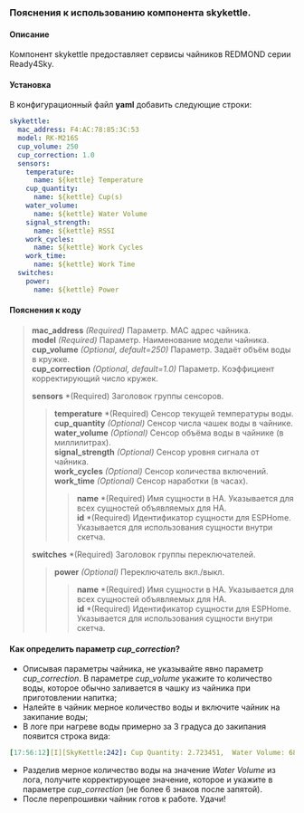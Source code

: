 ### Пояснения к использованию компонента skykettle.
#### Описание
Компонент skykettle предоставляет сервисы чайников REDMOND серии Ready4Sky.  
#### Установка
В конфигурационный файл **yaml** добавить следующие строки:
```yml
skykettle:
  mac_address: F4:AC:78:85:3C:53  
  model: RK-M216S  
  cup_volume: 250
  cup_correction: 1.0
  sensors:
    temperature:
      name: ${kettle} Temperature
    cup_quantity:
      name: ${kettle} Cup(s)
    water_volume:
      name: ${kettle} Water Volume
    signal_strength:
      name: ${kettle} RSSI
    work_cycles:
      name: ${kettle} Work Cycles
    work_time:
      name: ${kettle} Work Time
  switches:
    power:
      name: ${kettle} Power
```
#### Пояснения к коду	
>**mac_address** *(Required)* Параметр. MAC адрес чайника.  
>**model** *(Required)* Параметр. Наименование модели чайника.  
>**cup_volume** *(Optional, default=250)* Параметр. Задаёт объём воды в кружке.  
>**cup_correction** *(Optional, default=1.0)* Параметр. Коэффициент корректирующий число кружек.  
>  
>**sensors** *(Required) Заголовок группы сенсоров.  
>>**temperature** *(Required) Сенсор текущей температуры воды.  
>>**cup_quantity** *(Optional)* Сенсор числа чашек воды в чайнике.  
>>**water_volume** *(Optional)* Сенсор объёма воды в чайнике (в миллилитрах).  
>>**signal_strength** *(Optional)* Сенсор уровня сигнала от чайника.  
>>**work_cycles** *(Optional)* Сенсор количества включений.  
>>**work_time** *(Optional)* Сенсор наработки (в часах).  
>>>**name** *(Required) Имя сущности в HA. Указывается для всех сущностей объявляемых для HA.  
 >>>**id** *(Required) Идентификатор сущности для ESPHome. Указывается для использования сущности внутри скетча.  
>  
>**switches** *(Required) Заголовок группы переключателей.  
>>**power** *(Optional)* Переключатель вкл./выкл.   
>>>**name** *(Required) Имя сущности в HA. Указывается для всех сущностей объявляемых для HA.  
 >>>**id** *(Required) Идентификатор сущности для ESPHome. Указывается для использования сущности внутри скетча.  

#### Как определить параметр  *cup_correction*? 
- Описывая параметры чайника, не указывайте явно параметр *cup_correction*. В параметре *cup_volume* укажите то количество воды, которое обычно заливается в чашку из чайника при приготовлении напитка;  
- Налейте в чайник мерное количество воды и включите чайник на закипание воды;  
- В логе при нагреве воды примерно за 3 градуса до закипания появится строка вида:  
```yml
[17:56:12][I][SkyKettle:242]: Cup Quantity: 2.723451,  Water Volume: 681
```
- Разделив мерное количество воды на значение *Water Volume* из лога, получите корректирующее значение, которое и укажите в параметре *cup_correction* (не более 6 знаков после запятой).  
- После перепрошивки чайник готов к работе. Удачи!  